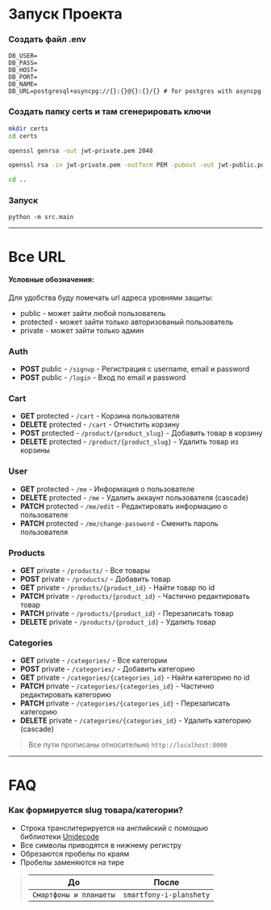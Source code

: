 # Запуск Проекта

### Создать файл .env
```
DB_USER=
DB_PASS=
DB_HOST=
DB_PORT=
DB_NAME=
DB_URL=postgresql+asyncpg://{}:{}@{}:{}/{} # for postgres with asyncpg
```
### Создать папку certs и там сгенерировать ключи
```bash
mkdir certs
cd certs

openssl genrsa -out jwt-private.pem 2048

openssl rsa -in jwt-private.pem -outform PEM -pubout -out jwt-public.pem

cd ..
```

### Запуск
```shell
python -m src.main
```
---
# Все URL
#### Условные обозначения:
Для удобства буду помечать url адреса уровнями защиты:
* public - может зайти любой пользователь
* protected - может зайти только авторизованый пользователь
* private - может зайти только админ

### Auth
* **POST** public - `/signup` - Регистрация с username, email и password
* **POST** public - `/login` - Вход по email и password

### Cart
* **GET** protected - `/cart` - Корзина пользователя
* **DELETE** protected - `/cart` - Отчистить корзину
* **POST** protected - `/product/{product_slug}` - Добавить товар в корзину
* **DELETE** protected - `/product/{product_slug}` - Удалить товар из корзины

### User
* **GET** protected - `/me` - Информация о пользователе
* **DELETE** protected - `/me` - Удалить аккаунт пользователя (cascade)
* **PATCH** protected - `/me/edit` - Редактировать информацию о пользователе
* **PATCH** protected - `/me/change-password` - Сменить пароль пользователя

### Products
* **GET** private - `/products/` - Все товары
* **POST** private - `/products/` - Добавить товар
* **GET** private - `/products/{product_id}` - Найти товар по id
* **PATCH** private - `/products/{product_id}` - Частично редактировать товар
* **PATCH** private - `/products/{product_id}` - Перезаписать товар
* **DELETE** private - `/products/{product_id}` - Удалить товар

### Categories
* **GET** private - `/categories/` - Все категории
* **POST** private - `/categories/` - Добавить категорию
* **GET** private - `/categories/{categories_id}` - Найти категорию по id
* **PATCH** private - `/categories/{categories_id}` - Частично редактировать категорию
* **PATCH** private - `/categories/{categories_id}` - Перезаписать категорию
* **DELETE** private - `/categories/{categories_id}` - Удалить категорию (cascade)

> Все пути прописаны относительно `http://localhost:8000`
---
# FAQ

### Как формируется slug товара/категории?
* Строка транслитерируется на английский с помощью  
библиотеки [Unidecode](https://pypi.org/project/Unidecode/)  
* Все символы приводятся в нижнему регистру
* Обрезаются пробелы по краям
* Пробелы заменяются на тире
> |         До            |         После          |
> |-----------------------|------------------------|
> |`Смартфоны и планшеты` | `smartfony-i-planshety`|
